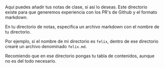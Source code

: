 Aquí puedes añadir tus notas de clase, si así lo deseas. Este directorio existe para que generemos experiencia con los PR's de Github y el formato markdown.

En tu directorio de notas, especifica un archivo markdown con el nombre de tu directorio.

Por ejemplo, si el nombre de mi directorio es `felix`, dentro de ese directorio crearé un archivo denominado `felix.md`.

Recomiendo que en ese directorio pongas tu tabla de contenidos, aunque no es del todo necesario.

